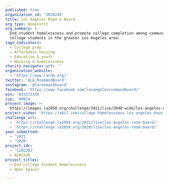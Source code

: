 ```yaml
---
published: true
organization_id: '2020249'
title: Los Angeles Room & Board
org_type: Nonprofit
org_summary: >-
  End student homelessness and promote college completion among community
  college students in the greater Los Angeles area.
tags_indicators:
  - College prep
  - Affordable housing
  - Education & youth
  - Housing & homelessness
charity_navigator_url: ''
organization_website:
  - 'https://www.larnb.org/'
twitter: '@LA_RoomAndBoard'
instagram: '@laroomandboard'
facebook: 'https://www.facebook.com/losangelesroomandboard/'
ein: '833172348'
zip: '90024'
project_image: >-
  https://images.la2050.org/challenge/2021/live/2048-wide/los-angeles-room-board.jpg
project_video: 'https://abc7.com/college-homelessness-los-angeles-housing/6379003/'
challenge_url:
  - 'https://challenge.la2050.org/2021/live/los-angeles-room-board/'
  - 'https://challenge.la2050.org/2020/live/los-angeles-room-board/'
year_submitted:
  - '2021'
  - '2020'
project_ids:
  - '1202283'
  - 0202249
project_titles:
  - End College Student Homelessness
  - Open Spaces

---
```

